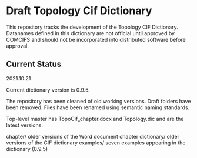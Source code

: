 # Draft Topology Cif Dictionary
This repository tracks the development of the Topology CIF Dictionary. Datanames defined
in this dictionary are not official until approved by COMCIFS and should not be incorporated
into distributed software before approval.

## Current Status
2021.10.21

Current dictionary version is 0.9.5.

The repository has been cleaned of old working versions.
Draft folders have been removed.
Files have been renamed using semantic naming standards.

Top-level master has TopoCif_chapter.docx and Topology.dic and
are the latest versions. 

chapter/    older versions of the Word document chapter
dictionary/ older versions of the CIF dictionary
examples/   seven examples appearing in the dictionary (0.9.5)

